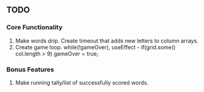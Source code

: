 ## TODO

### Core Functionality
1. Make words drip. Create timeout that adds new letters to column arrays.
2. Create game loop.  while(!gameOver), useEffect - if(grid.some() col.length > 9) gameOver = true; 


### Bonus Features
1. Make running tally/list of successfully scored words.